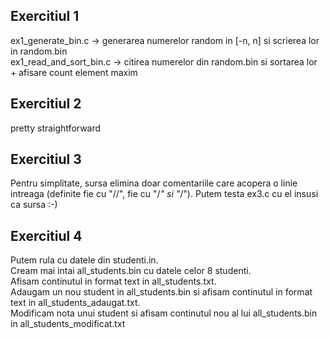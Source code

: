 ## Exercitiul 1
ex1_generate_bin.c -> generarea numerelor random in [-n, n] si scrierea lor in random.bin\
ex1_read_and_sort_bin.c -> citirea numerelor din random.bin si sortarea lor + afisare count element maxim

## Exercitiul 2
pretty straightforward

## Exercitiul 3
Pentru simplitate, sursa elimina doar comentariile care acopera o linie intreaga (definite fie cu "//", fie
cu "/*" si "*/"). Putem testa ex3.c cu el insusi ca sursa :-)

## Exercitiul 4
Putem rula cu datele din studenti.in.\
Cream mai intai all_students.bin cu datele celor 8 studenti.\
Afisam continutul in format text in all_students.txt.\
Adaugam un nou student in all_students.bin si afisam continutul in format text in all_students_adaugat.txt.\
Modificam nota unui student si afisam continutul nou al lui all_students.bin in all_students_modificat.txt